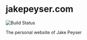 # jakepeyser.com

![Build Status](https://travis-ci.org/jakepeyser/jakepeyser.com.png)

The personal website of Jake Peyser
